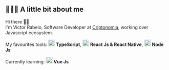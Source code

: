 ## 👨🏻‍💻 A little bit about me

Hi there 👋🏻  
I'm Victor Rabelo, Software Developer at [Criptonomia](https://criptonomia.com), working over Javascript ecosystem.

My favourites tools: <img src="https://xesque.rocketseat.dev/platform/tech/typescript.svg" width="20"/> <b>TypeScript</b>, <img src="https://xesque.rocketseat.dev/platform/tech/react-native.svg" width="20"/> <b>React Js & React Native</b>, <img src="https://xesque.rocketseat.dev/platform/tech/node.svg" width="20"/> <b>Node Js</b>

Currently learning: <img src="https://xesque.rocketseat.dev/platform/tech/vuejs.svg" width="20"/> <b>Vue Js</b>
